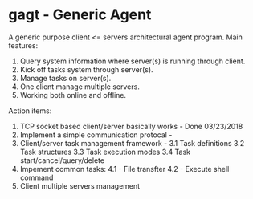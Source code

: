 # gagt - Generic Agent

A generic purpose client <= servers architectural agent program.
Main features:
1. Query system information where server(s) is running through client.
2. Kick off tasks system through server(s).
3. Manage tasks on server(s).
4. One client manage multiple servers.
5. Working both online and offline.

Action items:
1. TCP socket based client/server basically works - Done 03/23/2018
2. Implement a simple communication protocal - 
3. Client/server task management framework - 
  3.1 Task definitions
  3.2 Task structures
  3.3 Task execution modes
  3.4 Task start/cancel/query/delete
4. Impement common tasks:
  4.1 - File transfter
  4.2 - Execute shell command
5. Client multiple servers management
